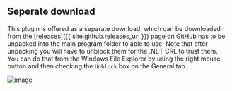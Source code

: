 ﻿## Seperate download

This plugin is offered as a separate download, which can be downloaded from the 
[releases]({{ site.github.releases_url }}) page on GitHub has to be unpacked into 
the main program folder to able to use. Note that after unpacking you will have to 
unblock them for the .NET CRL to trust them. You can do that from the Windows File 
Explorer by using the right mouse button and then checking the `Unblock` box on 
the General tab.

![image](https://user-images.githubusercontent.com/11052380/52658411-3c9b7200-2efb-11e9-8e1b-8421295336fe.png)
